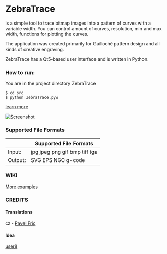 # ZebraTrace

is a simple tool to trace bitmap images into a pattern of curves 
with a variable width. You can control amount of curves, resolution, min and 
max width, functions for plotting the curves.

The application was created primarily for Guilloché pattern design and all 
kinds of creative engraving.

ZebraTrace has a Qt5-based user interface and is written in Python.

### How to run:
You are in the project directory ZebraTrace
```
$ cd src
$ python ZebraTrace.pyw
```
[learn more](https://github.com/maxim-s-barabash/ZebraTrace/wiki/Let's-start.-Run-from-source-code-on-linux.)


![Screenshot](https://github.com//maxim-s-barabash/ZebraTrace/blob/gh-pages/images/screenshot1.png?raw=true)



### Supported File Formats

|         | Supported File Formats |
| -----   | ----                   |
| Input:  | jpg jpeg png gif bmp tiff tga |
| Output: | SVG EPS NGC g-code     |


### WIKI

[More examples](https://github.com/maxim-s-barabash/ZebraTrace/wiki/Gallery)


### CREDITS

#### Translations

cz - [Pavel Fric](https://fripohled.blogspot.cz/)

#### Idea

[user8](https://github.com/user8)



